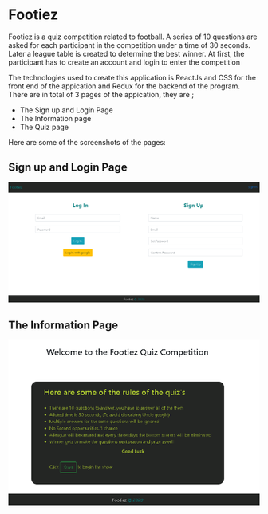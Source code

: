 # Footiez

Footiez is a quiz competition related to football. A series of 10 questions are asked for each participant in the competition under a time of 30 seconds. Later a league table is created to determine the best winner. At first, the participant has to create an account and login to enter the competition 

The technologies used to create this application is ReactJs and CSS for the front end of the appication  and Redux for the backend of the program. There are in total of 3 pages of the appication, they are ;

 - The Sign up and Login Page
 - The Information page 
 - The Quiz page

 Here are some of the screenshots of the pages: 

 ## Sign up and Login Page 
![picture alt](./public/SignIn_SC.png)

 ## The Information Page 
![picture alt](./public/homepage.png)

